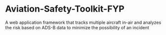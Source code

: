 # Aviation-Safety-Toolkit-FYP
A web application framework that tracks multiple aircraft in-air and analyzes the risk based on ADS-B data to minimize the possibility of an incident
